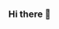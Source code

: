 ### Hi there 👋

<!--
**danish0511/danish0511** is a ✨ _special_ ✨ repository because its `README.md` (this file) appears on your GitHub profile.

Here are some ideas to get you started:

- 🔭 I’m currently working on Arduino
- 🌱 I’m currently learning CPP
- 👯 I’m looking to collaborate on App dev
- 🤔 I’m looking for help with App Dev
- 💬 Ask me about Web Dev
- 📫 How to reach me: 
- 😄 Pronouns: He/Him
- ⚡ Fun fact: Danish is also the language of Denmark.
-->
